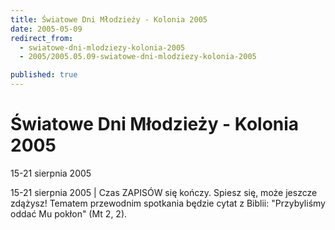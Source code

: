```yaml
---
title: Światowe Dni Młodzieży - Kolonia 2005
date: 2005-05-09
redirect_from: 
  - swiatowe-dni-mlodziezy-kolonia-2005
  - 2005/2005.05.09-swiatowe-dni-mlodziezy-kolonia-2005

published: true
---
```




# Światowe Dni Młodzieży - Kolonia 2005

<time>15-21 sierpnia 2005</time>

15-21 sierpnia 2005 | Czas ZAPISÓW się kończy. Spiesz się, może jeszcze zdążysz! Tematem przewodnim spotkania będzie cytat z Biblii: "Przybyliśmy oddać Mu pokłon" (Mt 2, 2).

<!--CONTENT FROM OLD SERVER (jos before 2013): 15-21 sierpnia 2005 | Czas ZAPISÓW się kończy. Spiesz się, może jeszcze zdążysz! Tematem przewodnim spotkania będzie cytat z Biblii: "Przybyliśmy oddać Mu pokłon" (Mt 2, 2). 
-->

<!--{{json:{"created_date":"2005-05-09 22:52:00","publish_down":"0000-00-00 00:00:00","id":"174"}}}-->